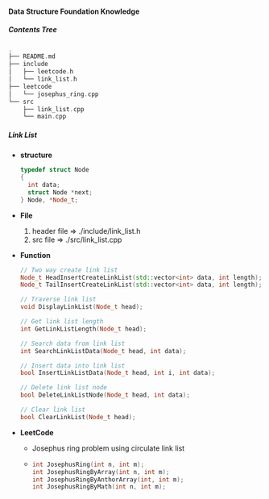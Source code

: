 #### Data Structure Foundation Knowledge

##### Contents Tree

```C++
.
├── README.md
├── include
│   ├── leetcode.h
│   └── link_list.h
├── leetcode
│   └── josephus_ring.cpp
└── src
    ├── link_list.cpp
    └── main.cpp
```

##### Link List
* **structure**

  ```C++
  typedef struct Node
  {
    int data;
    struct Node *next;
  } Node, *Node_t;
  ```

* **File**
  1. header file => ./include/link_list.h
  2. src file => ./src/link_list.cpp

* **Function**

  ```C++
  // Two way create link list 
  Node_t HeadInsertCreateLinkList(std::vector<int> data, int length);
  Node_t TailInsertCreateLinkList(std::vector<int> data, int length);
  
  // Traverse link list
  void DisplayLinkList(Node_t head);
  
  // Get link list length
  int GetLinkListLength(Node_t head);
  
  // Search data from link list
  int SearchLinkListData(Node_t head, int data); 
  
  // Insert data into link list
  bool InsertLinkListData(Node_t head, int i, int data);
  
  // Delete link list node
  bool DeleteLinkListNode(Node_t head, int data);
  
  // Clear link list
  bool ClearLinkList(Node_t head);
  ```



* **LeetCode**

  * Josephus ring problem using circulate link list 

  * ```c++
    int JosephusRing(int n, int m);
    int JosephusRingByArray(int n, int m);
    int JosephusRingByAnthorArray(int, int m);
    int JosephusRingByMath(int n, int m);
    ```

